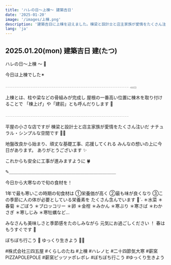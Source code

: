 ```yaml
---
title: 'ハレの日〜上棟〜 建築吉日'
date: '2025-01-20'
image: '/images/上棟.png'
description: '建築吉日に上棟を迎えました。棟梁と設計士と店主家族が愛情をたくさん注いだナチュラル・シンプルな空間です。大寒の季節の旬食材についても紹介しています。'
lang: 'ja'
---
```


## 2025.01.20(mon) 建築吉日 建(たつ)

ハレの日〜上棟 〜 🌿

今日は上棟でした✴︎

𓐄𓐄𓐄𓐄𓐄𓐄𓐄𓐄𓐄𓐄𓐄𓐄𓐄𓐄𓐄𓐄𓐄𓐄𓐄𓐄𓐄𓐄𓐄𓐄𓐄𓐄𓐄𓐄𓐄𓐄𓐄𓐄𓐄𓐄𓐄𓐄𓐄𓐄𓐄𓐄𓐄𓐄𓐄𓐄𓐄𓐄𓐄𓐄𓐄𓐄𓐄𓐄𓐄𓐄 𓈄

上棟とは、柱や梁などの骨組みが完成し
屋根の一番高い位置に棟木を取り付けることで
「棟上げ」や「建前」とも呼んだりします 🧐

𓐄𓐄𓐄𓐄𓐄𓐄𓐄𓐄𓐄𓐄𓐄𓐄𓐄𓐄𓐄𓐄𓐄𓐄𓐄𓐄𓐄𓐄𓐄𓐄𓐄𓐄𓐄𓐄𓐄𓐄𓐄𓐄𓐄𓐄𓐄𓐄𓐄𓐄𓐄𓐄𓐄𓐄𓐄𓐄𓐄𓐄𓐄𓐄𓐄𓐄𓐄𓐄𓐄𓐄

平屋の小さな店ですが
棟梁と設計士と店主家族が愛情をたくさん注いだ
ナチュラル・シンプルな空間です 🌳🤍

地盤改良から始まり、頑丈な基礎工事、応援してくれる
みんなの想いの上に今日があります。
ありがとうございます ✨

これからも安全に工事が進みますように 🍀

✎︎＿＿＿＿＿＿＿＿＿＿＿＿＿＿＿＿＿＿＿＿＿＿＿＿

今日から大寒なので旬の食材を！

1年で最も寒いこの時期の旬食材は
①栄養価が高く
②最も味が良くなり
③この季節に人の体が必要としている栄養素を
たくさん含んでいます 🥢ˊ˗
＊水菜 ＊春菊 ＊ごぼう ＊ブロッコリー ＊卵
＊金柑 ＊みかん ＊寒ぶり ＊寒さば ＊わかさぎ
＊寒しじみ ＊寒牡蠣など…

みなさんも美味しさと季節感をたのしみながら
元気にお過ごしください ！ 春はもうすぐです 🌸

ぼちぼち行こう 👣
ゆっくり生きよう 🏡➿

#株式会社三四五屋 #くらしのたね #上棟 #ハレノヒ #二十四節気大寒 #薪窯PIZZAPOLEPOLE #薪窯ピッツァポレポレ #ぼちぼち行こう #ゆっくり生きよう
